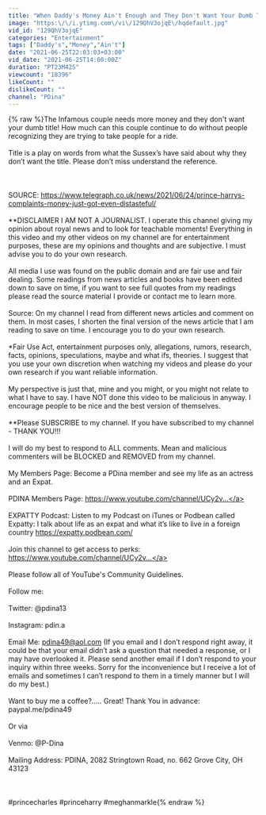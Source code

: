 ```yaml
---
title: "When Daddy's Money Ain't Enough and They Don't Want Your Dumb Title!"
image: "https:\/\/i.ytimg.com\/vi\/129QhV3ojqE\/hqdefault.jpg"
vid_id: "129QhV3ojqE"
categories: "Entertainment"
tags: ["Daddy's","Money","Ain't"]
date: "2021-06-25T22:03:03+03:00"
vid_date: "2021-06-25T14:00:00Z"
duration: "PT23M42S"
viewcount: "18396"
likeCount: ""
dislikeCount: ""
channel: "PDina"
---
```

{% raw %}The Infamous couple needs more money and they don't want your dumb title! How much can this couple continue to do without people recognizing they are trying to take people for a ride.<br /><br />Title is a play on words from what the Sussex’s have said about why they don’t want the title. Please don’t miss understand the reference. <br /><br /><br /><br />SOURCE: <a rel="nofollow" target="blank" href="https://www.telegraph.co.uk/news/2021/06/24/prince-harrys-complaints-money-just-got-even-distasteful/">https://www.telegraph.co.uk/news/2021/06/24/prince-harrys-complaints-money-just-got-even-distasteful/</a><br /><br />**DISCLAIMER I AM NOT A JOURNALIST. I operate this channel giving my opinion about royal news and to look for teachable moments! Everything in this video and my other videos on my channel are for entertainment purposes, these are my opinions and thoughts and are subjective. I must advise you to do your own research. <br /><br />All media I use was found on the public domain and are fair use and fair dealing. Some readings from news articles and books have been edited down to save on time, if you want to see full quotes from my readings please read the source material I provide or contact me to learn more. <br /><br />Source: On my channel I read from different news articles and comment on them. In most cases, I shorten the final version of the news article that I am reading to save on time. I encourage you to do your own research. <br /><br />*Fair Use Act, entertainment purposes only, allegations, rumors, research, facts, opinions, speculations, maybe and what ifs, theories. I suggest that you use your own discretion when watching my videos and please do your own research if you want reliable information. <br /><br />My perspective is just that, mine and you might, or you might not relate to what I have to say. I have NOT done this video to be malicious in anyway. I encourage people to be nice and the best version of themselves. <br /><br />**Please SUBSCRIBE to my channel. If you have subscribed to my channel - THANK YOU!!! <br /><br />I will do my best to respond to ALL comments. Mean and malicious commenters will be BLOCKED and REMOVED from my channel. <br /><br />My Members Page: Become a PDina member and see my life as an actress and an Expat. <br /><br />PDINA Members Page: <a rel="nofollow" target="blank" href="https://www.youtube.com/channel/UCy2v...">https://www.youtube.com/channel/UCy2v...</a> <br /><br />EXPATTY Podcast: Listen to my Podcast on iTunes or Podbean called Expatty: I talk about life as an expat and what it’s like to live in a foreign country <a rel="nofollow" target="blank" href="https://expatty.podbean.com/">https://expatty.podbean.com/</a> <br /><br />Join this channel to get access to perks: <a rel="nofollow" target="blank" href="https://www.youtube.com/channel/UCy2v...">https://www.youtube.com/channel/UCy2v...</a> <br /><br />Please follow all of YouTube's Community Guidelines. <br /><br />Follow me: <br /><br />Twitter: @pdina13 <br /><br />Instagram: pdin.a <br /><br />Email Me: pdina49@aol.com (If you email and I don’t respond right away, it could be that your email didn’t ask a question that needed a response, or I may have overlooked it. Please send another email if I don’t respond to your inquiry within three weeks. Sorry for the inconvenience but I receive a lot of emails and sometimes I can’t respond to them in a timely manner but I will do my best.)<br /><br />Want to buy me a coffee?..... Great! Thank You in advance:    paypal.me/pdina49 <br /><br />Or via <br /><br />Venmo: @P-Dina <br /><br />Mailing Address: PDINA, 2082 Stringtown Road, no. 662 Grove City, OH 43123<br /><br /><br /><br />#princecharles #princeharry #meghanmarkle{% endraw %}
